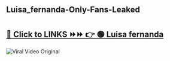 
 ## Luisa_fernanda-Only-Fans-Leaked

# <h2><a href="https://clipsfans.com/Luisa_fernanda&ref=git">🔗 Click to LINKS ⏩⏩ 👉 🟢 Luisa fernanda </a></h2>

<a href="https://clipsfans.com/Luisa_fernanda&ref=git" rel="nofollow" data-target="animated-image.originalLink"><img src="https://i.ibb.co.com/xMMVF88/686577567.gif" alt="Viral Video Original" style="max-width: 100%; display: inline-block;" data-target="animated-image.originalImage"></a>
